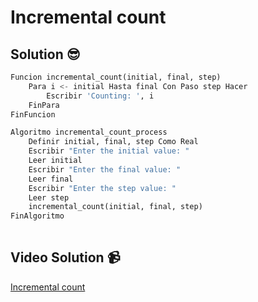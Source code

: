 # Incremental count

## Solution 😎

```python
Funcion incremental_count(initial, final, step)
	Para i <- initial Hasta final Con Paso step Hacer
		Escribir 'Counting: ', i
	FinPara
FinFuncion

Algoritmo incremental_count_process
	Definir initial, final, step Como Real
	Escribir "Enter the initial value: "
	Leer initial
	Escribir "Enter the final value: "
	Leer final
	Escribir "Enter the step value: "
	Leer step
	incremental_count(initial, final, step)
FinAlgoritmo
	
```

## Video Solution 📹

[Incremental count](https://drive.google.com/file/d/1W7PzQYHY7c8fbwYtWBDZCr9YmtP8wcfh/view?usp=share_link)
